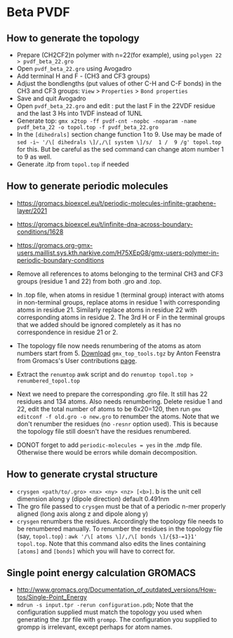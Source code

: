 <!-- Preview available at https://markdownlivepreview.com/ -->
  
# Beta PVDF
  
## How to generate the topology
- Prepare (CH2CF2)n polymer with n=22(for example), using `polygen 22 > pvdf_beta_22.gro`
- Open `pvdf_beta_22.gro` using Avogadro
- Add terminal H and F - (CH3 and CF3 groups)
- Adjust the bondlengths (put values of other C-H and C-F bonds) in the CH3 and CF3 groups: `View` > `Properties` > `Bond properties`
- Save and quit Avogadro
- Open `pvdf_beta_22.gro` and edit : put the last F in the 22VDF residue and the last 3 Hs into 1VDF instead of 1UNL
- Generate top: `gmx x2top -ff pvdf-cnt -nopbc -noparam -name pvdf_beta_22 -o topol.top -f pvdf_beta_22.gro`
- In the `[dihedrals]` section change function 1 to 9. Use may be made of `sed -i~ '/\[ dihedrals \]/,/\[ system \]/s/  1 /  9 /g' topol.top`
for this. But be careful as the sed command can change atom number 1 to 9 as well.
- Generate .itp from `topol.top` if needed
  
## How to generate periodic molecules
- https://gromacs.bioexcel.eu/t/periodic-molecules-infinite-graphene-layer/2021
- https://gromacs.bioexcel.eu/t/infinite-dna-across-boundary-conditions/1628
- https://gromacs.org-gmx-users.maillist.sys.kth.narkive.com/H75XEpG8/gmx-users-polymer-in-periodic-boundary-conditions
  
- Remove all references to atoms belonging to the terminal CH3 and CF3 groups (residue 1 and 22) from both .gro and .top.
- In .top file, when atoms in residue 1 (terminal group) interact with atoms in non-terminal groups, replace atoms in residue 1 
with corresponding atoms in residue 21. Similarly replace atoms in residue 22 with corresponding atoms in residue 2. The 3rd H 
or F in the terminal groups that we added should be ignored completely as it has no correspondence in residue 21 or 2.
- The topology file now needs renumbering of the atoms as atom numbers start from 5. [Download](http://www.gromacs.org/@api/deki/files/62/=gmx_top_tools.tgz) 
`gmx_top_tools.tgz` by Anton Feenstra from Gromacs's User contributions [page](http://www.gromacs.org/Downloads_of_outdated_releases/User_contributions/Other_software).
- Extract the `renumtop` awk script and do `renumtop topol.top > renumbered_topol.top`
- Next we need to prepare the corresponding .gro file. It still has 22 residues and 134 atoms. Also needs renumbering. 
Delete residue 1 and 22, edit the total number of atoms to be 6x20=120, then run `gmx editconf -f old.gro -o new.gro` to 
renumber the atoms. Note that we don't renumber the residues (no `-resnr` option used). This is because the topology file 
still doesn't have the residues renumbered.
- DONOT forget to add `periodic-molecules = yes` in the .mdp file. Otherwise there would be errors while domain decomposition.
  
## How to generate crystal structure
- `crysgen <path/to/.gro> <nx> <ny> <nz> [<b>]`. b is the unit cell dimension along y (dipole direction) default 0.491nm
- The gro file passed to `crysgen` must be that of a periodic n-mer properly aligned (long axis along z and dipole along y)
- `crysgen` renumbers the residues. Accordingly the topology file needs to be renumbered manually. To renumber the residues 
in the topology file (say, `topol.top`) : `awk '/\[ atoms \]/,/\[ bonds \]/{$3-=1}1' topol.top`. Note that this command also 
edits the lines containing `[atoms]` and `[bonds]` which you will have to correct for.
  
## Single point energy calculation GROMACS
- http://www.gromacs.org/Documentation_of_outdated_versions/How-tos/Single-Point_Energy
- `mdrun -s input.tpr -rerun configuration.pdb`; Note that the configuration supplied must match the topology you used when
 generating the .tpr file with `grompp`. The configuration you supplied to grompp is irrelevant, except perhaps for atom names.
